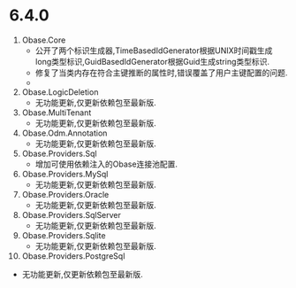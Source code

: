 # 6.4.0
1. Obase.Core
   - 公开了两个标识生成器,TimeBasedIdGenerator根据UNIX时间戳生成long类型标识,GuidBasedIdGenerator根据Guid生成string类型标识.
   - 修复了当类内存在符合主键推断的属性时,错误覆盖了用户主键配置的问题.
   - 
2. Obase.LogicDeletion
   - 无功能更新,仅更新依赖包至最新版.
3. Obase.MultiTenant
   - 无功能更新,仅更新依赖包至最新版.
4. Obase.Odm.Annotation
   - 无功能更新,仅更新依赖包至最新版.
5. Obase.Providers.Sql
   - 增加可使用依赖注入的Obase连接池配置.
6. Obase.Providers.MySql
   - 无功能更新,仅更新依赖包至最新版.
7. Obase.Providers.Oracle
   - 无功能更新,仅更新依赖包至最新版.
8. Obase.Providers.SqlServer
   - 无功能更新,仅更新依赖包至最新版.
9. Obase.Providers.Sqlite
   - 无功能更新,仅更新依赖包至最新版.
10. Obase.Providers.PostgreSql
   - 无功能更新,仅更新依赖包至最新版.